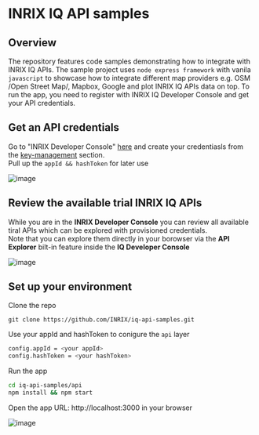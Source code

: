 # INRIX IQ API samples

## Overview

The repository features code samples demonstrating how to integrate with INRIX IQ APIs. The sample project uses ``` node express framework ``` with vanila ``` javascript ``` to showcase how to integrate different map providers e.g. OSM /Open Street Map/, Mapbox, Google and plot INRIX IQ APIs data on top. To run the app, you need to register with INRIX IQ Developer Console and get your API credentials.

## Get an API credentials

Go to "INRIX Developer Console" [here](https://iq.inrix.com/developer/) and create your credentiasls from the [key-management](https://iq.inrix.com/developer/key-management) section.  
Pull up the ``` appId && hashToken ``` for later use


![image](https://user-images.githubusercontent.com/1092422/124621192-be044e00-de82-11eb-9c69-25def6e7fc17.png)


## Review the available trial INRIX IQ APIs

While you are in the **INRIX Developer Console** you can review all available tiral APIs which can be explored with provisioned credentials.  
Note that you can explore them directly in your borowser via the **API Explorer** bilt-in feature inside the **IQ Developer Console**


![image](https://user-images.githubusercontent.com/1092422/124624795-e3df2200-de85-11eb-8ff6-f6a7b7adc28e.png)




## Set up your environment


Clone the repo

```
git clone https://github.com/INRIX/iq-api-samples.git   

```

Use your appId and hashToken to conigure the ``` api ``` layer

```sh
config.appId = <your appId>
config.hashToken = <your hashToken>

```
Run the app

```sh
cd iq-api-samples/api 
npm install && npm start 

```

Open the app URL: http://localhost:3000 in your browser  

![image](https://user-images.githubusercontent.com/1092422/124622097-7cc06e00-de83-11eb-9092-686b74253e3d.png)



